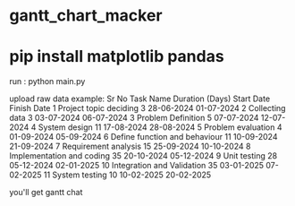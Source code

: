 # gantt_chart_macker


# pip install matplotlib pandas

run :
python main.py


upload raw data
example:
Sr No	Task Name	Duration (Days)	Start Date	Finish Date
1	Project topic deciding	3	28-06-2024	01-07-2024
2	Collecting data	3	03-07-2024	06-07-2024
3	Problem Definition	5	07-07-2024	12-07-2024
4	System design	11	17-08-2024	28-08-2024
5	Problem evaluation	4	01-09-2024	05-09-2024
6	Define function and behaviour	11	10-09-2024	21-09-2024
7	Requirement analysis	15	25-09-2024	10-10-2024
8	Implementation and coding	35	20-10-2024	05-12-2024
9	Unit testing	28	05-12-2024	02-01-2025
10	Integration and Validation	35	03-01-2025	07-02-2025
11	System testing	10	10-02-2025	20-02-2025


you'll get gantt chat
